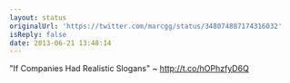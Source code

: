 ```yaml
---
layout: status
originalUrl: 'https://twitter.com/marcgg/status/348074887174316032'
isReply: false
date: 2013-06-21 13:48:14
---
```


"If Companies Had Realistic Slogans" ~ http://t.co/hOPhzfyD6Q
